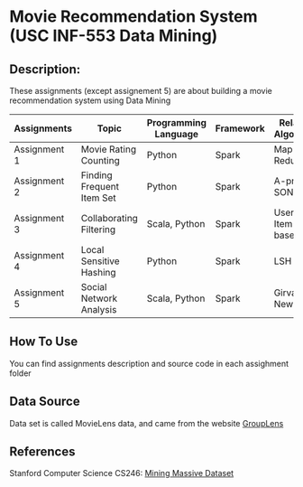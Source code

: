 # Movie Recommendation System (USC INF-553 Data Mining)
## Description:
These assignments (except assignement 5) are about building a movie recommendation system using Data Mining

| Assignments  | Topic | Programming Language  | Framework  | Related Algorithm  |
|---|---|---|---|---|
| Assignment 1  | Movie Rating Counting | Python | Spark  | Map Reduce  |
| Assignment 2  | Finding Frequent Item Set | Python  | Spark  | A-priori, SON  |
| Assignment 3  | Collaborating Filtering  | Scala, Python  | Spark  | User / Item-based CF  |
| Assignment 4  | Local Sensitive Hashing  | Python  | Spark | LSH  |
| Assignment 5  | Social Network Analysis  | Scala, Python  | Spark  | Girvan-Newman  |
## How To Use
You can find assignments description and source code in each assighment folder
## Data Source
Data set is called MovieLens data, and came from the website [GroupLens](https://grouplens.org/datasets/movielens/)
## References
Stanford Computer Science CS246: [Mining Massive Dataset](http://www.mmds.org/)
